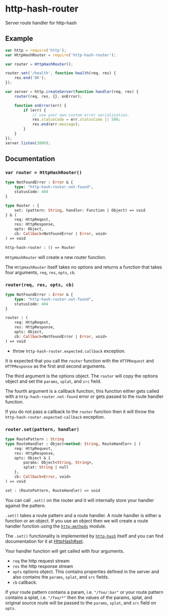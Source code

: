 # http-hash-router

Server route handler for http-hash

## Example

```js
var http = require('http');
var HttpHashRouter = require('http-hash-router');

var router = HttpHashRouter();

router.set('/health', function health(req, res) {
    res.end('OK');
});

var server = http.createServer(function handler(req, res) {
    router(req, res, {}, onError);

    function onError(err) {
        if (err) {
            // use your own custom error serialization.
            res.statusCode = err.statusCode || 500;
            res.end(err.message);
        }
    }
});
server.listen(3000);
```

## Documentation

### `var router = HttpHashRouter()`

```ocaml
type NotFoundError : Error & {
    type: "http-hash-router.not-found",
    statusCode: 404
}

type Router : {
    set: (pattern: String, handler: Function | Object) => void
} & (
    req: HttpReqest,
    res: HttpResponse,
    opts: Object,
    cb: Callback<NotFoundError | Error, void>
) => void

http-hash-router : () => Router
```

`HttpHashRouter` will create a new router function.

The `HttpHashRouter` itself takes no options and returns a
function that takes four arguments, `req`, `res`, `opts`, `cb`.

### `router(req, res, opts, cb)`

```ocaml
type NotFoundError : Error & {
    type: "http-hash-router.not-found",
    statusCode: 404
}

router : (
    req: HttpReqest,
    res: HttpResponse,
    opts: Object,
    cb: Callback<NotFoundError | Error, void>
) => void
```

 - throw `http-hash-router.expected.callback` exception.

It is expected that you call the `router` function with the
`HTTPRequest` and `HTTPResponse` as the first and second
arguments.

The third argument is the options object. The `router` will
copy the options object and set the `params`, `splat`, and
`src` field.

The fourth argument is a callback function, this function
either gets called with a `http-hash-router.not-found` error
or gets passed to the route handler function.

If you do not pass a callback to the `router` function then
it will throw the `http-hash-router.expected-callback` exception.

### `router.set(pattern, handler)`

```ocaml
type RoutePattern : String
type RouteHandler : Object<method: String, RouteHandler> | (
    req: HttpRequest,
    res: HttpResponse,
    opts: Object & {
        params: Object<String, String>,
        splat: String | null
    },
    cb: Callback<Error, void>
) => void

set : (RoutePattern, RouteHandler) => void
```

You can call `.set()` on the router and it will internally
store your handler against the pattern.

`.set()` takes a route pattern and a route handler. A route
    handler is either a function or an object. If you use
    an object then we will create a route handler function
    using the [`http-methods`][http-methods] module.

The `.set()` functionality is implemented by
[`http-hash`][http-hash] itself and you can find documentation
for it at [HttpHash#set][http-hash-set].

Your handler function will get called with four arguments.

 - `req` the http request stream
 - `res` the http response stream
 - `opts` options object. This contains properties defined
    in the server and also contains the `params`, `splat`,
    and `src` fields.
 - `cb` callback.

If your route pattern contains a param, i.e. `"/foo/:bar"` or
your route pattern contains a splat, i.e. `"/foo/*"` then
the values of the params, splat, and original source route
will be passed to the `params`, `splat`, and `src` field on
`opts`.

  [http-hash]: https://github.com/Matt-Esch/http-hash
  [http-hash-set]: https://github.com/Matt-Esch/http-hash#hashsetpath-handler
  [http-methods]: https://github.com/Raynos/http-methods
